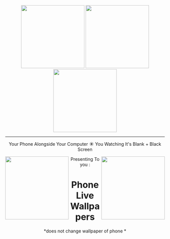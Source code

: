 <div id="header" align="center">
  <img src="https://i.giphy.com/media/v1.Y2lkPTc5MGI3NjExcXZiMGhzczl1cno1YzhrbXRrbTZqc3g2eWFlNnNpeXVmbHEzNXFpaCZlcD12MV9pbnRlcm5hbF9naWZfYnlfaWQmY3Q9cw/fynAG6TbXlff9iUL1c/giphy.gif" width="200"/>
  <img src="https://i.giphy.com/media/v1.Y2lkPTc5MGI3NjExMGh5bHdydmw0aXVtaHZxcDVrMXJkdnQ2dGI1am9hMWlvb3J6bmpocSZlcD12MV9pbnRlcm5hbF9naWZfYnlfaWQmY3Q9cw/e66KfaMalmDFoGMf9c/giphy.gif" width="200"/>  
  <img src="https://i.giphy.com/media/v1.Y2lkPTc5MGI3NjExcXZiMGhzczl1cno1YzhrbXRrbTZqc3g2eWFlNnNpeXVmbHEzNXFpaCZlcD12MV9pbnRlcm5hbF9naWZfYnlfaWQmY3Q9cw/fynAG6TbXlff9iUL1c/giphy.gif" width="200"/>  
</div>

<hr>

<div id="intro" align="center">
  
  Your Phone Alongside Your Computer ☀ You Watching It's Blank + Black Screen

<img src = "https://i.giphy.com/media/v1.Y2lkPTc5MGI3NjExMzRhaGJ1Ymk5MTV2ejM1czJwemhmb3U5OXIxNHBhZ3MwN3FpMXhjMyZlcD12MV9pbnRlcm5hbF9naWZfYnlfaWQmY3Q9cw/lRc0riwAfCcK3stcr2/giphy.gif" width="200" align="left">
<img src = "https://i.giphy.com/media/v1.Y2lkPTc5MGI3NjExYmx2NmxoYjVnOWtmNHhqdG00ZTN4aDFtOXRxem1hc2YycWY5ejc5aiZlcD12MV9pbnRlcm5hbF9naWZfYnlfaWQmY3Q9cw/wIHIITzzIa0miorFQE/giphy.gif" width="200" align="right">

  Presenting To you :

# Phone Live Wallpapers

*does not change wallpaper of phone *

</div>
